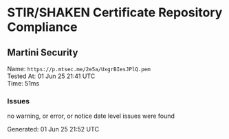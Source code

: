 # STIR/SHAKEN Certificate Repository Compliance

## Martini Security

Name: `https://p.mtsec.me/2e5a/UxgrBIesJPlQ.pem`\
Tested At: 01 Jun 25 21:41 UTC\
Time: 51ms

### Issues

no warning, or error, or notice date level issues were found

Generated: 01 Jun 25 21:52 UTC